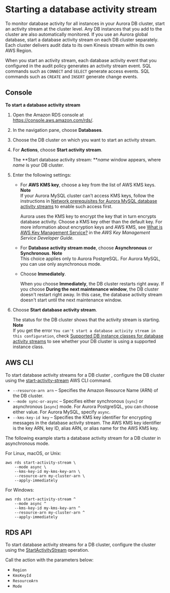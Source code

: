 # Starting a database activity stream<a name="DBActivityStreams.Enabling"></a>

To monitor database activity for all instances in your Aurora DB cluster, start an activity stream at the cluster level\. Any DB instances that you add to the cluster are also automatically monitored\. If you use an Aurora global database, start a database activity stream on each DB cluster separately\. Each cluster delivers audit data to its own Kinesis stream within its own AWS Region\.

When you start an activity stream, each database activity event that you configured in the audit policy generates an activity stream event\. SQL commands such as `CONNECT` and `SELECT` generate access events\. SQL commands such as `CREATE` and `INSERT` generate change events\.

## Console<a name="DBActivityStreams.Enabling-collapsible-section-E1"></a>

**To start a database activity stream**

1. Open the Amazon RDS console at [https://console\.aws\.amazon\.com/rds/](https://console.aws.amazon.com/rds/)\.

1. In the navigation pane, choose **Databases**\.

1. Choose the DB cluster on which you want to start an activity stream\. 

1. For **Actions**, choose **Start activity stream**\. 

   The **Start database activity stream: ***name* window appears, where *name* is your DB cluster\.

1. Enter the following settings:
   + For **AWS KMS key**, choose a key from the list of AWS KMS keys\.
**Note**  
 If your Aurora MySQL cluster can't access KMS keys, follow the instructions in [Network prerequisites for Aurora MySQL database activity streams](DBActivityStreams.Prereqs.md) to enable such access first\. 

     Aurora uses the KMS key to encrypt the key that in turn encrypts database activity\. Choose a KMS key other than the default key\. For more information about encryption keys and AWS KMS, see [What is AWS Key Management Service?](https://docs.aws.amazon.com/kms/latest/developerguide/overview.html) in the *AWS Key Management Service Developer Guide\.*
   + For **Database activity stream mode**, choose **Asynchronous** or **Synchronous**\.
**Note**  
This choice applies only to Aurora PostgreSQL\. For Aurora MySQL, you can use only asynchronous mode\.
   + Choose **Immediately**\.

     When you choose **Immediately**, the DB cluster restarts right away\. If you choose **During the next maintenance window**, the DB cluster doesn't restart right away\. In this case, the database activity stream doesn't start until the next maintenance window\.

1. Choose **Start database activity stream**\.

   The status for the DB cluster shows that the activity stream is starting\.
**Note**  
If you get the error `You can't start a database activity stream in this configuration`, check [Supported DB instance classes for database activity streams](DBActivityStreams.Overview.md#DBActivityStreams.Overview.requirements.classes) to see whether your DB cluster is using a supported instance class\.

## AWS CLI<a name="DBActivityStreams.Enabling-collapsible-section-E2"></a>

To start database activity streams for a DB cluster , configure the DB cluster using the [start\-activity\-stream](https://docs.aws.amazon.com/cli/latest/reference/rds/start-activity-stream.html) AWS CLI command\.
+ `--resource-arn arn` – Specifies the Amazon Resource Name \(ARN\) of the DB cluster\.
+ `--mode sync-or-async` – Specifies either synchronous \(`sync`\) or asynchronous \(`async`\) mode\. For Aurora PostgreSQL, you can choose either value\. For Aurora MySQL, specify `async`\. 
+ `--kms-key-id key` – Specifies the KMS key identifier for encrypting messages in the database activity stream\. The AWS KMS key identifier is the key ARN, key ID, alias ARN, or alias name for the AWS KMS key\.

The following example starts a database activity stream for a DB cluster in asynchronous mode\.

For Linux, macOS, or Unix:

```
aws rds start-activity-stream \
    --mode async \
    --kms-key-id my-kms-key-arn \
    --resource-arn my-cluster-arn \
    --apply-immediately
```

For Windows:

```
aws rds start-activity-stream ^
    --mode async ^
    --kms-key-id my-kms-key-arn ^
    --resource-arn my-cluster-arn ^
    --apply-immediately
```

## RDS API<a name="DBActivityStreams.Enabling-collapsible-section-E3"></a>

To start database activity streams for a DB cluster, configure the cluster using the [StartActivityStream](https://docs.aws.amazon.com/AmazonRDS/latest/APIReference/API_StartActivityStream.html) operation\.

Call the action with the parameters below:
+ `Region`
+ `KmsKeyId`
+ `ResourceArn`
+ `Mode`